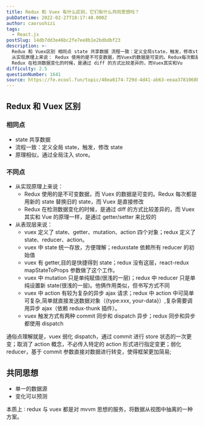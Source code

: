 ```yaml
---
title: Redux 和 Vuex 有什么区别，它们有什么共同思想吗？
pubDatetime: 2022-02-27T18:17:48.000Z
author: caorushizi
tags:
  - React.js
postSlug: 14db7dd3e46bc2fe7ee8b1e2bdbdbf23
description: >-
  Redux 和 Vuex区别 相同点 state 共享数据 流程一致：定义全局state，触发，修改state 原理相似，通过全局注入store。 不同点
  从实现原理上来说： Redux 使用的是不可变数据，而Vuex的数据是可变的。Redux每次都是用新的state替换旧的state，而Vuex是直接修改
  Redux 在检测数据变化的时候，是通过 diff 的方式比较差异的，而Vuex其实和Vu
difficulty: 2.5
questionNumber: 1641
source: https://fe.ecool.fun/topic/48ea6174-729d-4d41-ab63-eeaa3781068b
---
```


## Redux 和 Vuex 区别

### 相同点

- state 共享数据
- 流程一致：定义全局 state，触发，修改 state
- 原理相似，通过全局注入 store。

### 不同点

- 从实现原理上来说：
  - Redux 使用的是不可变数据，而 Vuex 的数据是可变的。Redux 每次都是用新的 state 替换旧的 state，而 Vuex 是直接修改
  - Redux 在检测数据变化的时候，是通过 diff 的方式比较差异的，而 Vuex 其实和 Vue 的原理一样，是通过 getter/setter 来比较的
- 从表现层来说：
  - vuex 定义了 state、getter、mutation、action 四个对象；redux 定义了 state、reducer、action。
  - vuex 中 state 统一存放，方便理解；reduxstate 依赖所有 reducer 的初始值
  - vuex 有 getter,目的是快捷得到 state；redux 没有这层，react-redux mapStateToProps 参数做了这个工作。
  - vuex 中 mutation 只是单纯赋值(很浅的一层)；redux 中 reducer 只是单纯设置新 state(很浅的一层)。他俩作用类似，但书写方式不同
  - vuex 中 action 有较为复杂的异步 ajax 请求；redux 中 action 中可简单可复杂,简单就直接发送数据对象（{type:xxx, your-data}）,复杂需要调用异步 ajax（依赖 redux-thunk 插件）。
  - vuex 触发方式有两种 commit 同步和 dispatch 异步；redux 同步和异步都使用 dispatch

通俗点理解就是，vuex 弱化 dispatch，通过 commit 进行 store 状态的一次更变；取消了 action 概念，不必传入特定的 action 形式进行指定变更；弱化 reducer，基于 commit 参数直接对数据进行转变，使得框架更加简易;

## 共同思想

- 单一的数据源
- 变化可以预测

本质上 ∶ redux 与 vuex 都是对 mvvm 思想的服务，将数据从视图中抽离的一种方案。
